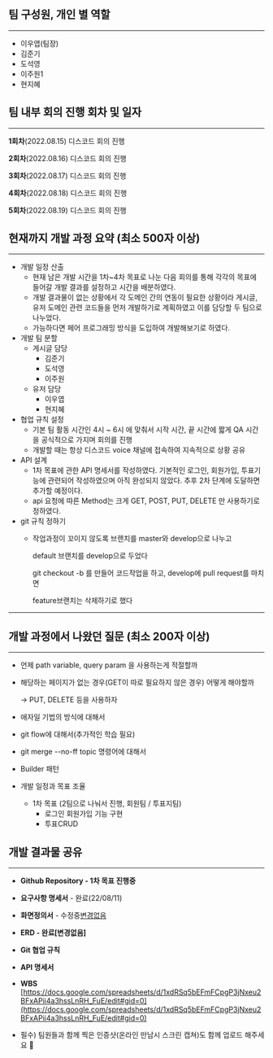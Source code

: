 ## 팀 구성원, 개인 별 역할

---

- 이우엽(팀장)
- 김준기
- 도석영
- 이주원1
- 현지혜

## 팀 내부 회의 진행 회차 및 일자

---

**1회차**(2022.08.15) 디스코드 회의 진행

**2회차**(2022.08.16) 디스코드 회의 진행

**3회차**(2022.08.17) 디스코드 회의 진행

**4회차**(2022.08.18) 디스코드 회의 진행

**5회차**(2022.08.19) 디스코드 회의 진행

## 현재까지 개발 과정 요약 (최소 500자 이상)

---

- 개발 일정 산출
    - 현재 남은 개발 시간을 1차~4차 목표로 나눈 다음 회의를 통해 각각의 목표에 들어갈 개발 결과를 설정하고 시간을 배분하였다.
    - 개발 결과물이 없는 상황에서 각 도메인 간의 연동이 필요한 상황이라 게시글, 유저 도메인 관련 코드들을 먼저 개발하기로 계획하였고 이를 담당할 두 팀으로 나누었다.
    - 가능하다면 페어 프로그래밍 방식을 도입하여 개발해보기로 하였다.
- 개발 팀 분할
    - 게시글 담당
        - 김준기
        - 도석영
        - 이주원
    - 유저 담당
        - 이우엽
        - 현지혜
- 협업 규칙 설정
    - 기본 팀 활동 시간인 4시 ~ 6시 에 맞춰서 시작 시간, 끝 시간에 짧게 QA 시간을 공식적으로 가지며 회의를 진행
    - 개발할 때는 항상 디스코드 voice 채널에 접속하여 지속적으로 상황 공유
- API 설계
    - 1차 목표에 관한 API 명세서를 작성하였다. 기본적인 로그인, 회원가입, 투표기능에 관련되어 작성하였으며 아직 완성되지 않았다. 추후 2차 단계에 도달하면 추가할 예정이다.
    - api 요청에 따른 Method는 크게 GET, POST, PUT, DELETE 만 사용하기로 정하였다.
- git 규칙 정하기
    - 작업과정이 꼬이지 않도록 브랜치를 master와 develop으로 나누고
        
        default 브랜치를 develop으로 두었다
        
        git checkout -b <feature>를 만들어 코드작업을 하고, develop에 pull request를 마치면
        
        feature브랜치는 삭제하기로 했다 
        

---

## 개발 과정에서 나왔던 질문 (최소 200자 이상)

---

- 언제 path variable, query param 을 사용하는게 적절할까
- 해당하는 페이지가 없는 경우(GET이 따로 필요하지 않은 경우) 어떻게 해야할까
    
    → PUT, DELETE 등을 사용하자
    
- 애자일 기법의 방식에 대해서
- git flow에 대해서(추가적인 학습 필요)
- git merge --no-ff topic 명령어에 대해서
- Builder 패턴
- 개발 일정과 목표 조율
    - 1차 목표 (2팀으로 나눠서 진행, 회원팀 / 투표지팀)
        - 로그인 회원가입 기능 구현
        - 투표CRUD

## 개발 결과물 공유

---

- **Github Repository - 1차 목표 진행중**
    
    [](https://github.com/likelion-backendschool/Your_little_worries)
    
- **요구사항 명세서** - 완료(22/08/11)
- **화면정의서** - 수정중[변경없음](22/08/05)
- **ERD - 완료[변경없음]**
- **Git 협업 규칙**
- **API 명세서**
- **WBS** [https://docs.google.com/spreadsheets/d/1xdRSq5bEFmFCpgP3jNxeu2BFxAPii4a3hssLnRH_FuE/edit#gid=0](https://docs.google.com/spreadsheets/d/1xdRSq5bEFmFCpgP3jNxeu2BFxAPii4a3hssLnRH_FuE/edit#gid=0)
- 필수) 팀원들과 함께 찍은 인증샷(온라인 만남시 스크린 캡쳐)도 함께 업로드 해주세요 🙂
